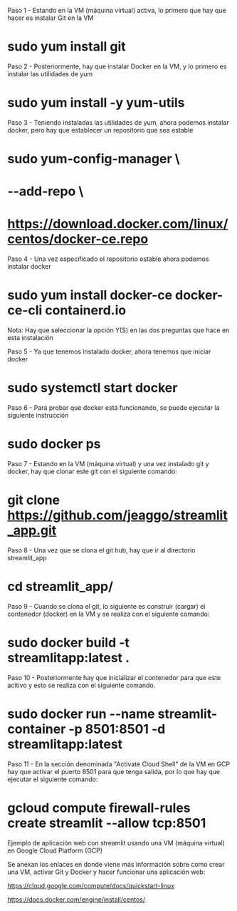 Paso 1 - Estando en la VM (máquina virtual) activa, lo primero que hay que hacer es instalar Git en la VM
# sudo yum install git

Paso 2 - Posteriormente, hay que instalar Docker en la VM, y lo primero es instalar las utilidades de yum
# sudo yum install -y yum-utils

Paso 3 - Teniendo instaladas las utilidades de yum, ahora podemos instalar docker, pero hay que establecer un repositorio que sea estable
# sudo yum-config-manager \
#    --add-repo \
#    https://download.docker.com/linux/centos/docker-ce.repo

Paso 4 - Una vez especificado el repositorio estable ahora podemos instalar docker
# sudo yum install docker-ce docker-ce-cli containerd.io
Nota: Hay que seleccionar la opción Y(S) en las dos preguntas que hace en esta instalación

Paso 5 - Ya que tenemos instalado docker, ahora tenemos que iniciar docker
# sudo systemctl start docker

Paso 6 - Para probar que docker está funcionando, se puede ejecutar la siguiente instrucción
# sudo docker ps

Paso 7 - Estando en la VM (máquina virtual) y una vez instalado git y docker, hay que clonar este git con el siguiente comando:
# git clone https://github.com/jeaggo/streamlit_app.git

Paso 8 - Una vez que se clona el git hub, hay que ir al directorio streamlit_app
# cd streamlit_app/

Paso 9 - Cuando se clona el git, lo siguiente es construir (cargar) el contenedor (docker) en la VM y se realiza con el siguiente comando:
# sudo docker build -t streamlitapp:latest .

Paso 10 - Posteriormente hay que inicializar el contenedor para que este acitivo y esto se realiza con el siguiente comando.
# sudo docker run --name streamlit-container -p 8501:8501 -d streamlitapp:latest 

Paso 11 - En la sección denominada "Activate Cloud Shell" de la VM en GCP hay que activar el puerto 8501 para que tenga salida, por lo que hay que ejecutar el siguiente comando:
# gcloud compute firewall-rules create streamlit --allow tcp:8501


Ejemplo de aplicación web con streamlit usando una VM (máquina virtual) en Google Cloud Platform (GCP)

Se anexan los enlaces en donde viene más información sobre como crear una VM, activar Git y Docker y hacer funcionar una aplicación web:

https://cloud.google.com/compute/docs/quickstart-linux

https://docs.docker.com/engine/install/centos/

